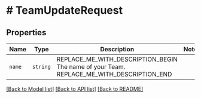 # # TeamUpdateRequest



## Properties

Name | Type | Description | Notes
------------ | ------------- | ------------- | -------------
| `name` | ```string``` | REPLACE_ME_WITH_DESCRIPTION_BEGIN The name of your Team. REPLACE_ME_WITH_DESCRIPTION_END |  |

[[Back to Model list]](../../README.md#models) [[Back to API list]](../../README.md#endpoints) [[Back to README]](../../README.md)
